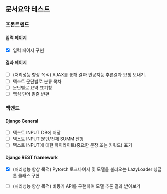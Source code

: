 ## 문서요약 테스트

### 프론트엔드
#### 입력 페이지
- [x] 입력 페이지 구현

#### 결과 페이지
- [ ] (처리성능 향상 목적) AJAX를 통해 결과 인공지능 추론결과 요청 보내기.
- [ ] 텍스트 문단별로 분류 목차
- [ ] 문단별로 요약 표기창
- [ ] 핵심 단어 밑줄 반환

### 백엔드
#### Django General
- [ ] 텍스트 INPUT DB에 저장
- [ ] 텍스트 INPUT 문단/전체 SUMM 진행
- [ ] 텍스트 INPUT에 대한 하이라이트(중요한 문장 또는 키워드) 표기

#### Django REST framework
- [x] (처리성능 향상 목적) Pytorch 토크나이저 및 모델을 불러오는 LazyLoader 싱글톤 클래스 구현
- [ ] (처리성능 향상 목적) 비동기 API를 구현하여 모델 추론 결과 받아보기 


